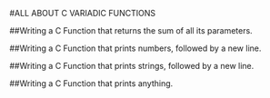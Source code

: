 #ALL ABOUT C VARIADIC FUNCTIONS

##Writing a C Function that returns the sum of all its parameters.

##Writing a C Function that prints numbers, followed by a new line.

##Writing a C Function that prints strings, followed by a new line.

##Writing a C Function that prints anything.


